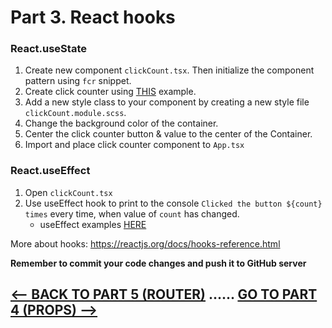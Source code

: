 <h1>Part 3. React hooks</h1>

<h3>React.useState</h3>

1. Create new component ``clickCount.tsx``. Then initialize the component pattern using ``fcr`` snippet.
2. Create click counter using [THIS](https://reactjs.org/docs/hooks-intro.html) example.
3. Add a new style class to your component by creating a new style file ``clickCount.module.scss``.
4. Change the background color of the container.
5. Center the click counter button & value to the center of the Container.
6. Import and place click counter component to ``App.tsx``

<h3>React.useEffect</h3>

1. Open ``clickCount.tsx``
2. Use useEffect hook to print to the console ``Clicked the button ${count} times`` every time, when value of ``count`` has changed.
    * useEffect examples [HERE](https://dev.to/trunghieu99tt/you-don-t-know-useeffect-4j9h)

More about hooks: https://reactjs.org/docs/hooks-reference.html

<b>Remember to commit your code changes and push it to GitHub server</b>

## [<-- BACK TO PART 5  (ROUTER)](https://github.com/JoniRinta-Kahila/portfolioproject/blob/master/docs/navbar.md) ...... [GO TO PART 4 (PROPS) -->](https://github.com/JoniRinta-Kahila/portfolioproject/blob/master/docs/props.md)

